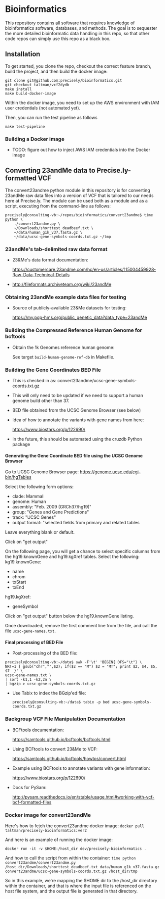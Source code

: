 # Bioinformatics

This repository contains all software that requires knowledge of
bioinformatics software, databases, and methods. The goal is to
sequester the more detailed bioinformatic data handling in this repo,
so that other code repos can simply use this repo as a black box.

## Installation

To get started, you clone the repo, checkout the correct feature branch, build the project, and then build the docker image:

```
git clone git@github.com:precisely/bioinformatics.git
git checkout taltman/vcf2dydb
make install
make build-docker-image
```

Within the docker image, you need to set up the AWS environment with IAM user credentials (not automated yet).

Then, you can run the test pipeline as follows

```
make test-pipeline
```


### Building a Docker image

* TODO: figure out how to inject AWS IAM credentials into the Docker image

## Converting 23andMe data to Precise.ly-formatted VCF

The convert23andme python module in this repository is for converting
23andMe raw data files into a version of VCF that is tailored to our
needs here at Precise.ly. The module can be used both as a module and
as a script, executing from the command-line as follows:

```
precisely@consulting-vb:~/repos/bioinformatics/convert23andme$ time python \
    ./convert23andme.py \
	~/Downloads/shorttest_deadbeef.txt \
	~/data/human_g1k_v37.fasta.gz \
	~/data/ucsc-gene-symbols-coords.txt.gz ~/tmp
```

### 23andMe's tab-delimited raw data format

- 23&Me's data format documentation: 

	https://customercare.23andme.com/hc/en-us/articles/115004459928-Raw-Data-Technical-Details

- http://fileformats.archiveteam.org/wiki/23andMe


### Obtaining 23andMe example data files for testing

- Source of publicly-available 23&Me datasets for testing: 
  
  https://my.pgp-hms.org/public_genetic_data?data_type=23andMe


### Building the Compressed Reference Human Genome for bcftools

- Obtain the 1k Genomes reference human genome:

	See target `build-human-genome-ref-db` in Makefile.

### Building the Gene Coordinates BED File
- This is checked in as:
  convert23andme/ucsc-gene-symbols-coords.txt.gz
- This will only need to be updated if we need to support a human
  genome build other than 37.
- BED file obtained from the UCSC Genome Browser (see below)
- Idea of how to annotate the variants with gene names from here: 

	https://www.biostars.org/p/122690/
- In the future, this should be automated using the cruzdb Python package

#### Generating the Gene Coordinate BED file using the UCSC Genome Browser

Go to UCSC Genome Browser page:
https://genome.ucsc.edu/cgi-bin/hgTables

Select the following form options:
- clade: Mammal
- genome: Human
- assembly: "Feb. 2009 (GRCh37/hg19)"
- group: "Genes and Gene Predictions"
- track: "UCSC Genes"
- output format: "selected fields from primary and related tables

Leave everything blank or default.

Click on "get output"

On the following page, you will get a chance to select specific
columns from the hg19.knownGene and hg19.kgXref tables. Select the
following:
kg19.knownGene:
- name
- chrom
- txStart
- txEnd

hg19.kgXref:
- geneSymbol

Click on "get output" button below the hg19.knownGene listing.

Once downloaded, remove the first comment line from the file, and call
the file `ucsc-gene-names.txt`.

#### Final processing of BED File
- Post-processing of the BED file:

```
precisely@consulting-vb:~/data$ awk -F'\t' 'BEGIN{ OFS="\t"} \
NR!=1 { gsub("chr","",$2); if($2 == "M") $2 = "MT"; print $2, $4, $5, $7  }' \
ucsc-gene-names.txt \
| sort -k1,1 -k2,2n \
| bgzip > ucsc-gene-symbols-coords.txt.gz
```

- Use Tabix to index the BGzip'ed file:

	`precisely@consulting-vb:~/data$ tabix -p bed ucsc-gene-symbols-coords.txt.gz`

### Backgroup VCF File Manipulation Documentation 

- BCFtools documentation: 

	https://samtools.github.io/bcftools/bcftools.html

- Using BCFtools to convert 23&Me to VCF: 

	https://samtools.github.io/bcftools/howtos/convert.html

- Example using BCFtools to annotate variants with gene information: 
  
  https://www.biostars.org/p/122690/
  
- Docs for PySam: 

	http://pysam.readthedocs.io/en/stable/usage.html#working-with-vcf-bcf-formatted-files

### Docker image for convert23andMe

Here's how to fetch the convert23andme docker image: 
`docker pull taltman/precisely-bioinformatics:ver2`

And here is an example of running the docker image:

`docker run -it -v $HOME:/host_dir dev/precisely-bioinformatics .`

And how to call the script from within the container:
`time python convert23andme/convert23andme.py /host_dir/Downloads/shorttest_deadbeef.txt data/human_g1k_v37.fasta.gz convert23andme/ucsc-gene-symbols-coords.txt.gz /host_dir/tmp`

So in this example, we're mapping the $HOME dir to the /host_dir
directory within the container, and that is where the input file is
referenced on the host file system, and the output file is generated
in that directory.

